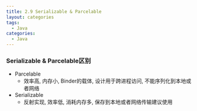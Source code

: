 ```yaml
---
title: 2.9 Serializable & Parcelable
layout: categories
tags:
  - Java
categories:
  - Java
---
```


### Serializable & Parcelable区别
* Parcelable
    * 效率高, 内存小, Binder的载体, 设计用于跨进程访问, 不能序列化到本地或者网络
* Serializable
    * 反射实现, 效率低, 消耗内存多, 保存到本地或者网络传输建议使用

